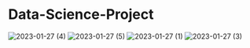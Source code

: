 # Data-Science-Project
![2023-01-27 (4)](https://user-images.githubusercontent.com/87234112/215107332-c20f5a2d-24c3-479a-af8d-e0e0ec9d9b03.png)
![2023-01-27 (5)](https://user-images.githubusercontent.com/87234112/215107398-f1d7a17f-4162-4fcf-9a4f-70fa287f0226.png)
![2023-01-27 (1)](https://user-images.githubusercontent.com/87234112/215108753-1a364255-8fec-4c0a-acb3-868fcae07f45.png)
![2023-01-27 (3)](https://user-images.githubusercontent.com/87234112/215108771-efd0ce7c-de4c-4027-bb55-db928e5abf5b.png)
